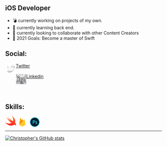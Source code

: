 

## iOS Developer
- 💣 currently working on projects of my own.
- 📘 currently learning back end.
- 🎎 currently looking to collaborate with other Content Creators
- 📌 2021 Goals: Become a master of Swift 
 


## Social:
<img align="left" width="34px" src="images/TwitterLogo.png">[Twitter]
<br />
<br />
<img align="left" width="34px" src="images/LinkinInLogoSilver.png">
[Linkedin]

<br />
<br />




## Skills: 
<img align="left" width="35px" src="images/swiftlogo.png">

<img align="left" width="40px" src="images/firebaseLogo.png">

<img align="left" width="40px" src="images/PhotoshopLogo.png">



<br />
<br />

---

[![Christopher's GitHub stats](https://github-readme-stats.vercel.app/api?username=DevboiDesigns&count_private=true)](https://github.com/anuraghazra/github-readme-stats)


[Linkedin]:https://www.linkedin.com/in/christopher-hicks-63682512a 
[Twitter]:https://twitter.com/devboidesigns
